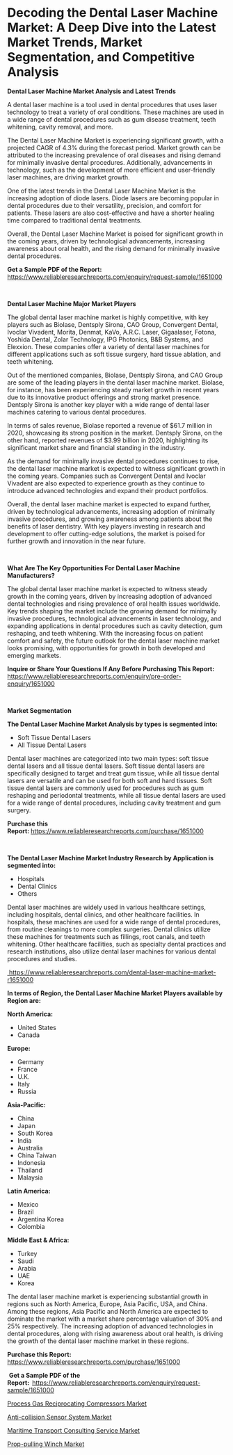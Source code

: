 <p><h1>Decoding the Dental Laser Machine Market: A Deep Dive into the Latest Market Trends, Market Segmentation, and Competitive Analysis</h1></p><p><strong>Dental Laser Machine Market Analysis and Latest Trends</strong></p>
<p><p>A dental laser machine is a tool used in dental procedures that uses laser technology to treat a variety of oral conditions. These machines are used in a wide range of dental procedures such as gum disease treatment, teeth whitening, cavity removal, and more. </p><p>The Dental Laser Machine Market is experiencing significant growth, with a projected CAGR of 4.3% during the forecast period. Market growth can be attributed to the increasing prevalence of oral diseases and rising demand for minimally invasive dental procedures. Additionally, advancements in technology, such as the development of more efficient and user-friendly laser machines, are driving market growth.</p><p>One of the latest trends in the Dental Laser Machine Market is the increasing adoption of diode lasers. Diode lasers are becoming popular in dental procedures due to their versatility, precision, and comfort for patients. These lasers are also cost-effective and have a shorter healing time compared to traditional dental treatments. </p><p>Overall, the Dental Laser Machine Market is poised for significant growth in the coming years, driven by technological advancements, increasing awareness about oral health, and the rising demand for minimally invasive dental procedures.</p></p>
<p><strong>Get a Sample PDF of the Report:&nbsp;</strong> <a href="https://www.reliableresearchreports.com/enquiry/request-sample/1651000">https://www.reliableresearchreports.com/enquiry/request-sample/1651000</a></p>
<p>&nbsp;</p>
<p><strong>Dental Laser Machine Major Market Players</strong></p>
<p><p>The global dental laser machine market is highly competitive, with key players such as Biolase, Dentsply Sirona, CAO Group, Convergent Dental, Ivoclar Vivadent, Morita, Denmat, KaVo, A.R.C. Laser, Gigaalaser, Fotona, Yoshida Dental, Zolar Technology, IPG Photonics, B&B Systems, and Elexxion. These companies offer a variety of dental laser machines for different applications such as soft tissue surgery, hard tissue ablation, and teeth whitening.</p><p>Out of the mentioned companies, Biolase, Dentsply Sirona, and CAO Group are some of the leading players in the dental laser machine market. Biolase, for instance, has been experiencing steady market growth in recent years due to its innovative product offerings and strong market presence. Dentsply Sirona is another key player with a wide range of dental laser machines catering to various dental procedures.</p><p>In terms of sales revenue, Biolase reported a revenue of $61.7 million in 2020, showcasing its strong position in the market. Dentsply Sirona, on the other hand, reported revenues of $3.99 billion in 2020, highlighting its significant market share and financial standing in the industry.</p><p>As the demand for minimally invasive dental procedures continues to rise, the dental laser machine market is expected to witness significant growth in the coming years. Companies such as Convergent Dental and Ivoclar Vivadent are also expected to experience growth as they continue to introduce advanced technologies and expand their product portfolios.</p><p>Overall, the dental laser machine market is expected to expand further, driven by technological advancements, increasing adoption of minimally invasive procedures, and growing awareness among patients about the benefits of laser dentistry. With key players investing in research and development to offer cutting-edge solutions, the market is poised for further growth and innovation in the near future.</p></p>
<p>&nbsp;</p>
<p><strong>What Are The Key Opportunities For Dental Laser Machine Manufacturers?</strong></p>
<p><p>The global dental laser machine market is expected to witness steady growth in the coming years, driven by increasing adoption of advanced dental technologies and rising prevalence of oral health issues worldwide. Key trends shaping the market include the growing demand for minimally invasive procedures, technological advancements in laser technology, and expanding applications in dental procedures such as cavity detection, gum reshaping, and teeth whitening. With the increasing focus on patient comfort and safety, the future outlook for the dental laser machine market looks promising, with opportunities for growth in both developed and emerging markets.</p></p>
<p><strong>Inquire or Share Your Questions If Any Before Purchasing This Report:</strong> <a href="https://www.reliableresearchreports.com/enquiry/pre-order-enquiry/1651000">https://www.reliableresearchreports.com/enquiry/pre-order-enquiry/1651000</a></p>
<p>&nbsp;</p>
<p><strong>Market Segmentation</strong></p>
<p><strong>The Dental Laser Machine Market Analysis by types is segmented into:</strong></p>
<p><ul><li>Soft Tissue Dental Lasers</li><li>All Tissue Dental Lasers</li></ul></p>
<p><p>Dental laser machines are categorized into two main types: soft tissue dental lasers and all tissue dental lasers. Soft tissue dental lasers are specifically designed to target and treat gum tissue, while all tissue dental lasers are versatile and can be used for both soft and hard tissues. Soft tissue dental lasers are commonly used for procedures such as gum reshaping and periodontal treatments, while all tissue dental lasers are used for a wide range of dental procedures, including cavity treatment and gum surgery.</p></p>
<p><strong>Purchase this Report:&nbsp;</strong><a href="https://www.reliableresearchreports.com/purchase/1651000">https://www.reliableresearchreports.com/purchase/1651000</a></p>
<p>&nbsp;</p>
<p><strong>The Dental Laser Machine Market Industry Research by Application is segmented into:</strong></p>
<p><ul><li>Hospitals</li><li>Dental Clinics</li><li>Others</li></ul></p>
<p><p>Dental laser machines are widely used in various healthcare settings, including hospitals, dental clinics, and other healthcare facilities. In hospitals, these machines are used for a wide range of dental procedures, from routine cleanings to more complex surgeries. Dental clinics utilize these machines for treatments such as fillings, root canals, and teeth whitening. Other healthcare facilities, such as specialty dental practices and research institutions, also utilize dental laser machines for various dental procedures and studies.</p></p>
<p><a href="https://www.reliableresearchreports.com/dental-laser-machine-market-r1651000">&nbsp;https://www.reliableresearchreports.com/dental-laser-machine-market-r1651000</a></p>
<p><strong>In terms of Region, the Dental Laser Machine Market Players available by Region are:</strong></p>
<p>
    <p> <strong> North America: </strong>
        <ul>
            <li>United States</li>
            <li>Canada</li>
        </ul>
        </p> 
    <p> <strong> Europe: </strong>
        <ul>
            <li>Germany</li>
            <li>France</li>
            <li>U.K.</li>
            <li>Italy</li>
            <li>Russia</li>
        </ul>
        </p> 
    <p> <strong> Asia-Pacific: </strong>
        <ul>
            <li>China</li>
            <li>Japan</li>
            <li>South Korea</li>
            <li>India</li>
            <li>Australia</li>
            <li>China Taiwan</li>
            <li>Indonesia</li>
            <li>Thailand</li>
            <li>Malaysia</li>
        </ul>
        </p> 
    <p> <strong> Latin America: </strong>
        <ul>
            <li>Mexico</li>
            <li>Brazil</li>
            <li>Argentina Korea</li>
            <li>Colombia</li>
        </ul>
        </p> 
    <p> <strong> Middle East & Africa: </strong>
        <ul>
            <li>Turkey</li>
            <li>Saudi</li>
            <li>Arabia</li>
            <li>UAE</li>
            <li>Korea</li>
        </ul>
    </p>
    </p>
<p><p>The dental laser machine market is experiencing substantial growth in regions such as North America, Europe, Asia Pacific, USA, and China. Among these regions, Asia Pacific and North America are expected to dominate the market with a market share percentage valuation of 30% and 25% respectively. The increasing adoption of advanced technologies in dental procedures, along with rising awareness about oral health, is driving the growth of the dental laser machine market in these regions.</p></p>
<p><strong>Purchase this Report: </strong><a href="https://www.reliableresearchreports.com/purchase/1651000">https://www.reliableresearchreports.com/purchase/1651000</a></p>
<p>&nbsp;<strong>Get a Sample PDF of the Report:&nbsp;&nbsp;</strong><a href="https://www.reliableresearchreports.com/enquiry/request-sample/1651000">https://www.reliableresearchreports.com/enquiry/request-sample/1651000</a></p>
<p><strong></strong></p>
<p><p><a href="https://www.linkedin.com/pulse/future-trends-global-process-gas-reciprocating-compressors-khnge?trackingId=NgTAqDNeDZzV9QFQU2%2FXPw%3D%3D">Process Gas Reciprocating Compressors Market</a></p><p><a href="https://github.com/BryceTownsendr/Market-Research-Report-List-5/blob/main/anti-collision-sensor-system-market.md">Anti-collision Sensor System Market</a></p><p><a href="https://www.linkedin.com/pulse/analyzing-maritime-transport-consulting-service-market-0t2xe?trackingId=ZufrRlpii%2F6dX2L5YxxEtA%3D%3D">Maritime Transport Consulting Service Market</a></p><p><a href="https://github.com/mahnoor2003/Market-Research-Report-List-5/blob/main/prop-pulling-winch-market.md">Prop-pulling Winch Market</a></p></p>